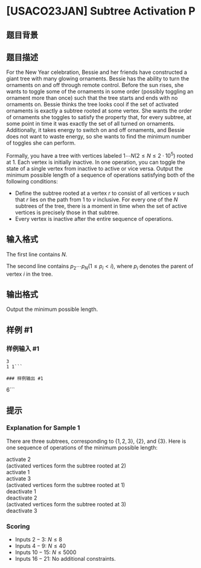 # [USACO23JAN] Subtree Activation P

## 题目背景



## 题目描述

For the New Year celebration, Bessie and her friends have constructed a giant tree with many glowing ornaments. Bessie has the ability to turn the ornaments on and off through remote control. Before the sun rises, she wants to toggle some of the ornaments in some order (possibly toggling an ornament more than once) such that the tree starts and ends with no ornaments on. Bessie thinks the tree looks cool if the set of activated ornaments is exactly a subtree rooted at some vertex. She wants the order of ornaments she toggles to satisfy the property that, for every subtree, at some point in time it was exactly the set of all turned on ornaments. Additionally, it takes energy to switch on and off ornaments, and Bessie does not want to waste energy, so she wants to find the minimum number of toggles she can perform. 

Formally, you have a tree with vertices labeled $1 \cdots N (2 \le N \le 2 \cdot 10^5)$ rooted at $1$. Each vertex is initially inactive. In one operation, you can toggle the state of a single vertex from inactive to active or vice versa. Output the minimum possible length of a sequence of operations satisfying both of the following conditions: 

 - Define the subtree rooted at a vertex $r$ to consist of all vertices $v$ such that $r$ lies on the path from $1$ to $v$ inclusive. For every one of the $N$ subtrees of the tree, there is a moment in time when the set of active vertices is precisely those in that subtree. 
 - Every vertex is inactive after the entire sequence of operations.

## 输入格式

The first line contains $N$.

The second line contains $p_2 \cdots p_N
(1 \le p_i<i)$, where $p_i$ denotes the parent of vertex $i$ in the tree. 

## 输出格式

Output the minimum possible length. 

## 样例 #1

### 样例输入 #1
```
3
1 1```

### 样例输出 #1

```
6```

## 提示

### Explanation for Sample 1

There are three subtrees, corresponding to $\{1,2,3\}$, $\{2\}$, and $\{3\}$. Here is one sequence of operations of the minimum possible length:

activate 2  
(activated vertices form the subtree rooted at 2)  
activate 1  
activate 3  
(activated vertices form the subtree rooted at 1)  
deactivate 1  
deactivate 2  
(activated vertices form the subtree rooted at 3)  
deactivate 3

### Scoring

 - Inputs $2-3$: $N \le 8$
 - Inputs $4-9$: $N \le 40$
 - Inputs $10-15$: $N \le 5000$
 - Inputs $16-21$: No additional constraints.


